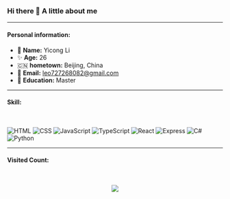 ### Hi there 👋 A little about me

---

<h4>Personal information:</h4>

- 🧐 **Name:** Yicong Li
- ✨ **Age:** 26
- 🇨🇳 **hometown:** Beijing, China
- 📧 **Email:** leo727268082@gmail.com
- 📧 **Education:** Master


---

<h4>Skill:</h4>
<br>

![HTML](https://img.shields.io/badge/-HTML-E34F26?logo=HTML5&logoColor=white&style=flat)
![CSS](https://img.shields.io/badge/-CSS-1572B6?logo=CSS3&logoColor=white&style=flat)
![JavaScript](https://img.shields.io/badge/-JavaScript-F7DF1E?logo=javascript&logoColor=white&style=flat)
![TypeScript](https://img.shields.io/badge/-TypeScript-3178C6?logo=TypeScript&logoColor=white&style=flat)
![React](https://img.shields.io/badge/-ReactJs-61DAFB?logo=react&logoColor=white&style=flat)
![Express](https://img.shields.io/badge/-Express-000000?logo=Express&logoColor=white&style=flat)
![C#](https://img.shields.io/badge/-CSharp-99CC00?logo=sharp&logoColor=white&style=flat)
![Python](https://img.shields.io/badge/-Python-3776AB?logo=Python&logoColor=white&style=flat)


---
<h4>Visited Count:</h4> 
<br>
<p align="center"> 
  <img src="https://profile-counter.glitch.me/FrogTuna/count.svg" />
</p>
